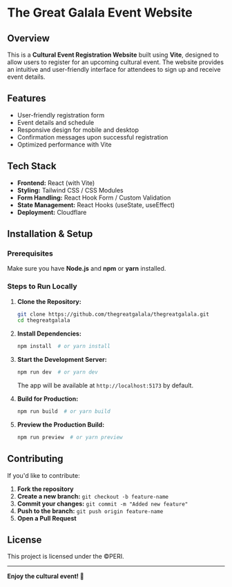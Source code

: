 # The Great Galala Event Website

## Overview
This is a **Cultural Event Registration Website** built using **Vite**, designed to allow users to register for an upcoming cultural event. The website provides an intuitive and user-friendly interface for attendees to sign up and receive event details.

## Features
- User-friendly registration form
- Event details and schedule
- Responsive design for mobile and desktop
- Confirmation messages upon successful registration
- Optimized performance with Vite

## Tech Stack
- **Frontend:** React (with Vite)
- **Styling:** Tailwind CSS / CSS Modules
- **Form Handling:** React Hook Form / Custom Validation
- **State Management:** React Hooks (useState, useEffect)
- **Deployment:** Cloudflare

## Installation & Setup
### Prerequisites
Make sure you have **Node.js** and **npm** or **yarn** installed.

### Steps to Run Locally
1. **Clone the Repository:**
   ```sh
   git clone https://github.com/thegreatgalala/thegreatgalala.git
   cd thegreatgalala
   ```

2. **Install Dependencies:**
   ```sh
   npm install  # or yarn install
   ```

3. **Start the Development Server:**
   ```sh
   npm run dev  # or yarn dev
   ```
   The app will be available at `http://localhost:5173` by default.

4. **Build for Production:**
   ```sh
   npm run build  # or yarn build
   ```

5. **Preview the Production Build:**
   ```sh
   npm run preview  # or yarn preview
   ```

## Contributing
If you'd like to contribute:
1. **Fork the repository**
2. **Create a new branch:** `git checkout -b feature-name`
3. **Commit your changes:** `git commit -m "Added new feature"`
4. **Push to the branch:** `git push origin feature-name`
5. **Open a Pull Request**

## License
This project is licensed under the ©PERI.

---

**Enjoy the cultural event! 🎉**

